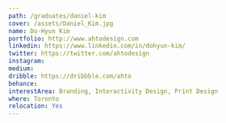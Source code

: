 ```yaml
---
path: /graduates/daniel-kim
cover: /assets/Daniel_Kim.jpg
name: Do-Hyun Kim
portfolio: http://www.ahtodesign.com
linkedin: https://www.linkedin.com/in/dohyun-kim/
twitter: https://twitter.com/ahtodesign
instagram:
medium:
dribble: https://dribbble.com/ahto
behance:
interestArea: Branding, Interactivity Design, Print Design
where: Toronto
relocation: Yes
---
```


